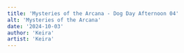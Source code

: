 ```yaml
---
title: 'Mysteries of the Arcana - Dog Day Afternoon 04'
alt: 'Mysteries of the Arcana'
date: '2024-10-03'
author: 'Keira'
artist: 'Keira'
---
```

